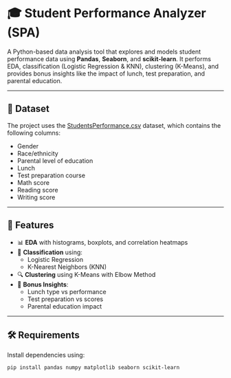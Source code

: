 # 🎓 Student Performance Analyzer (SPA)

A Python-based data analysis tool that explores and models student performance data using **Pandas**, **Seaborn**, and **scikit-learn**. It performs EDA, classification (Logistic Regression & KNN), clustering (K-Means), and provides bonus insights like the impact of lunch, test preparation, and parental education.

---

## 📁 Dataset

The project uses the [StudentsPerformance.csv](StudentsPerformance.csv) dataset, which contains the following columns:

- Gender
- Race/ethnicity
- Parental level of education
- Lunch
- Test preparation course
- Math score
- Reading score
- Writing score

---

## 🔧 Features

- 📊 **EDA** with histograms, boxplots, and correlation heatmaps
- 🤖 **Classification** using:
  - Logistic Regression
  - K-Nearest Neighbors (KNN)
- 🔍 **Clustering** using K-Means with Elbow Method
- 🎁 **Bonus Insights**:
  - Lunch type vs performance
  - Test preparation vs scores
  - Parental education impact

---

## 🛠 Requirements

Install dependencies using:

```bash
pip install pandas numpy matplotlib seaborn scikit-learn

